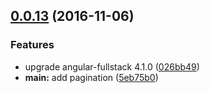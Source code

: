 <a name="0.0.13"></a>
## [0.0.13](https://github.com/jhunken/easier.tv/compare/0.0.10...v0.0.13) (2016-11-06)


### Features

* upgrade angular-fullstack 4.1.0 ([026bb49](https://github.com/jhunken/easier.tv/commit/026bb49))
* **main:** add pagination ([5eb75b0](https://github.com/jhunken/easier.tv/commit/5eb75b0))



